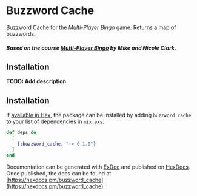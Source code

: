 # Buzzword Cache

Buzzword Cache for the _Multi-Player Bingo_ game. Returns a map of buzzwords.

##### Based on the course [Multi-Player Bingo](https://pragmaticstudio.com/courses/unpacked-bingo) by Mike and Nicole Clark.

## Installation

**TODO: Add description**

## Installation

If [available in Hex](https://hex.pm/docs/publish), the package can be installed
by adding `buzzword_cache` to your list of dependencies in `mix.exs`:

```elixir
def deps do
  [
    {:buzzword_cache, "~> 0.1.0"}
  ]
end
```

Documentation can be generated with [ExDoc](https://github.com/elixir-lang/ex_doc)
and published on [HexDocs](https://hexdocs.pm). Once published, the docs can
be found at [https://hexdocs.pm/buzzword_cache](https://hexdocs.pm/buzzword_cache).

